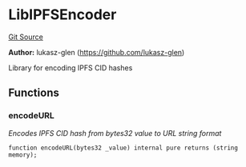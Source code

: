 # LibIPFSEncoder
[Git Source](https://github.com/fxhash/fxhash-evm-contracts/blob/709c3bd5035ed7a7acc4391ca2a42cf2ad71efed/src/lib/LibIPFSEncoder.sol)

**Author:**
lukasz-glen (https://github.com/lukasz-glen)

Library for encoding IPFS CID hashes


## Functions
### encodeURL

*Encodes IPFS CID hash from bytes32 value to URL string format*


```solidity
function encodeURL(bytes32 _value) internal pure returns (string memory);
```


